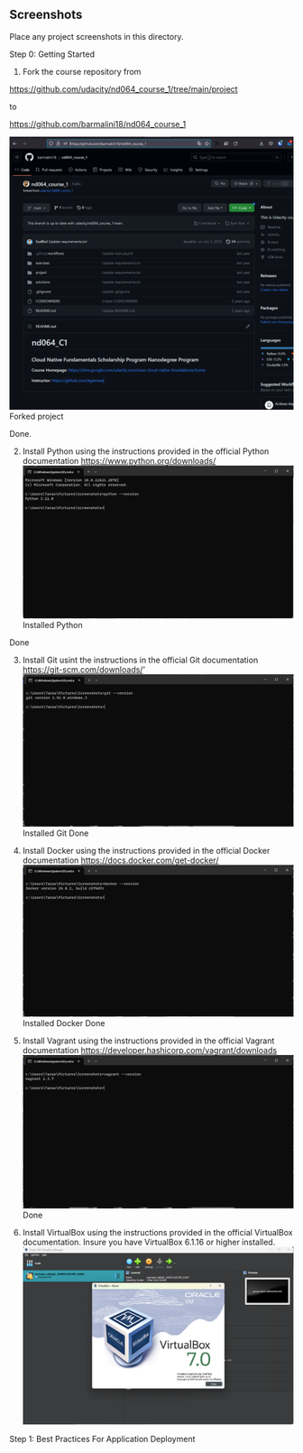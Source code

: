 ## Screenshots 

Place any project screenshots in this directory.

Step 0: Getting Started

1. Fork the course repository from

https://github.com/udacity/nd064_course_1/tree/main/project

to

https://github.com/barmalini18/nd064_course_1

<img src="01.%20fork%20Udacity%20project.png">Forked project</img>

Done.

2. Install Python using the instructions provided in the official Python documentation
https://www.python.org/downloads/
<img src="02.%20Python%20version.png">Installed Python</img>

Done

3. Install Git usint the instructions in the official Git documentation
https://git-scm.com/downloads/'
<img src="03.%20Git%20version.png">Installed Git</img>
Done

4. Install Docker using the instructions provided in the official Docker documentation
https://docs.docker.com/get-docker/
<img src="04.%20Docker%20version.png">Installed Docker</img>
Done

5. Install Vagrant using the instructions provided in the official Vagrant documentation
https://developer.hashicorp.com/vagrant/downloads
<img src="05.%20Vagrant%20version.png"></img>
Done

6. Install VirtualBox using the instructions provided in the official VirtualBox documentation. 
Insure you have VirtualBox 6.1.16 or higher installed.
<img src="06.%20VirtualBox%20version.png"></img>



Step 1: Best Practices For Application Deployment

